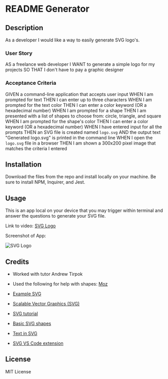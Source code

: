 # README Generator

## Description

As a developer I would like a way to easily generate SVG logo's.

### User Story

AS a freelance web developer
I WANT to generate a simple logo for my projects
SO THAT I don't have to pay a graphic designer

### Acceptance Criteria

GIVEN a command-line application that accepts user input
WHEN I am prompted for text
THEN I can enter up to three characters
WHEN I am prompted for the text color
THEN I can enter a color keyword (OR a hexadecimal number)
WHEN I am prompted for a shape
THEN I am presented with a list of shapes to choose from: circle, triangle, and square
WHEN I am prompted for the shape's color
THEN I can enter a color keyword (OR a hexadecimal number)
WHEN I have entered input for all the prompts
THEN an SVG file is created named `logo.svg`
AND the output text "Generated logo.svg" is printed in the command line
WHEN I open the `logo.svg` file in a browser
THEN I am shown a 300x200 pixel image that matches the criteria I entered

## Installation

Download the files from the repo and install locally on your machine. Be sure to install NPM, Inquirer, and Jest.

## Usage

This is an app local on your device that you may trigger within terminal and answer the questions to generate your SVG file.

Link to video: [SVG Logo](https://drive.google.com/file/d/1cpSMH_uo8VwF2yHeI6yi1-eFA10sLFXp/view)

Screenshot of App: 

![SVG Logo](./mod9-screencap.png "SVG Logo")

## Credits

* Worked with tutor Andrew Tirpok

* Used the following for help with shapes: [Moz](https://developer.mozilla.org/en-US/docs/Web/SVG/Tutorial/Basic_Shapes)

* [Example SVG](https://static.fullstack-bootcamp.com/fullstack-ground/module-10/circle.svg)

* [Scalable Vector Graphics (SVG)](https://en.wikipedia.org/wiki/Scalable_Vector_Graphics)

* [SVG tutorial](https://developer.mozilla.org/en-US/docs/Web/SVG/Tutorial)

* [Basic SVG shapes](https://developer.mozilla.org/en-US/docs/Web/SVG/Tutorial/Basic_Shapes)

* [Text in SVG](https://developer.mozilla.org/en-US/docs/Web/SVG/Tutorial/Texts)

* [SVG VS Code extension](https://marketplace.visualstudio.com/items?itemName=jock.svg)

## License

MIT License
